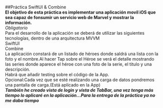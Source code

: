 ##Práctica SwiftUI & Combine  
**El objetivo de esta práctica es implementar una aplicación movil iOS que sea capaz de fonsumir un servicio 
web de Marvel y mostrar la información.**  
*Obligatorio*  
Para el desarrollo de la aplicación se deberá de utilizar las siguientes tecnologías, dentro de una 
arquitectura MVVM  
SwiftUI  
Combine  
La aplicación constará de un listado de héroes donde saldrá una lista con la foto y el nombre.Al hacer Tap 
sobre el Héroe se verá el detalle mostrando las series donde aparece el héroe con una foto de la serie, el 
titulo y una descripción.  
Habrá que añadir testing sobre el código de la App.  
Opcional:Cada vez que se esté realizando una carga de datos pondremos una pantalla de carga.(Está aplicado en 
la App)  
***También he creado vista de login y vista de TabBar, una vez tenga más tiempo lo aplicaré en la 
aplicación...Para la entrega de la práctica ya no me daba tiempo***  
 
